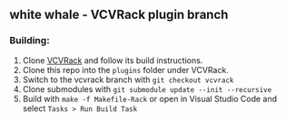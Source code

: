 white whale - VCVRack plugin branch
---

### Building:

1. Clone [VCVRack](https://github.com/VCVRack/Rack) and follow its build instructions.
2. Clone this repo into the `plugins` folder under VCVRack.
3. Switch to the vcvrack branch with `git checkout vcvrack`
4. Clone submodules with `git submodule update --init --recursive`
5. Build with `make -f Makefile-Rack` or open in Visual Studio Code and select `Tasks > Run Build Task`
